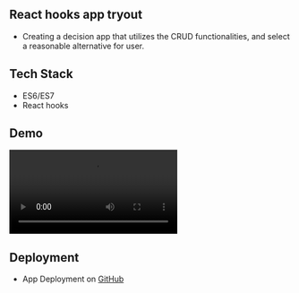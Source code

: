## React hooks app tryout

- Creating a decision app that utilizes the CRUD functionalities, and select a reasonable alternative for user.

## Tech Stack

- ES6/ES7
- React hooks

## Demo

![Demo](/public/screen.mov)

## Deployment

- App Deployment on [GitHub](https://nejo12.github.io/iDecide_hooks/)
